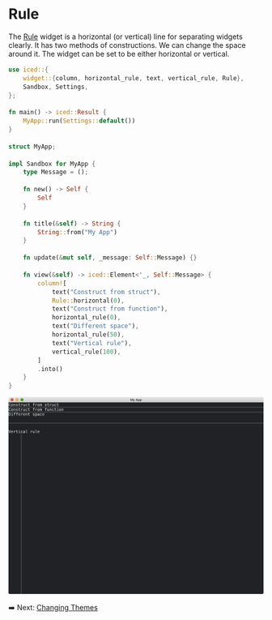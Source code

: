 # Rule

The [Rule](https://docs.iced.rs/iced/widget/rule/struct.Rule.html) widget is a horizontal (or vertical) line for separating widgets clearly.
It has two methods of constructions.
We can change the space around it.
The widget can be set to be either horizontal or vertical.

```rust
use iced::{
    widget::{column, horizontal_rule, text, vertical_rule, Rule},
    Sandbox, Settings,
};

fn main() -> iced::Result {
    MyApp::run(Settings::default())
}

struct MyApp;

impl Sandbox for MyApp {
    type Message = ();

    fn new() -> Self {
        Self
    }

    fn title(&self) -> String {
        String::from("My App")
    }

    fn update(&mut self, _message: Self::Message) {}

    fn view(&self) -> iced::Element<'_, Self::Message> {
        column![
            text("Construct from struct"),
            Rule::horizontal(0),
            text("Construct from function"),
            horizontal_rule(0),
            text("Different space"),
            horizontal_rule(50),
            text("Vertical rule"),
            vertical_rule(100),
        ]
        .into()
    }
}
```

![Rule](./pic/rule.png)

:arrow_right:  Next: [Changing Themes](./changing_themes.md)
